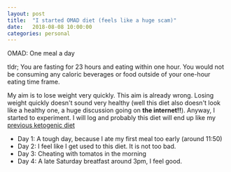 ```yaml
---
layout: post
title:  "I started OMAD diet (feels like a huge scam)"
date:   2018-08-08 10:00:00
categories: personal
---
```


OMAD: One meal a day

tldr; You are fasting for 23 hours and eating within one hour.  You would not be consuming any caloric beverages or food outside of your one-hour eating time frame. 


My aim is to lose weight very quickly. This aim is already wrong. Losing weight quickly doesn't sound very healthy (well this diet also doesn't look like a healthy one, a huge discussion going on **the internet!!**). Anyway, I started to experiment. I will log and probably this diet will end up  like my [previous ketogenic diet](https://hasantayyar.net/personal/2016/11/17/diet/)


- Day 1: A tough day, because I ate my first meal too early (around 11:50)
- Day 2: I feel like I get used to this diet. It is not too bad.
- Day 3: Cheating with tomatos in the morning
- Day 4: A late Saturday breatfast around 3pm, I feel good.


